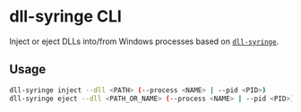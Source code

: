 # dll-syringe CLI

Inject or eject DLLs into/from Windows processes based on [`dll-syringe`](https://github.com/OpenByteDev/dll-syringe).

## Usage

```bash
dll-syringe inject --dll <PATH> (--process <NAME> | --pid <PID>)
dll-syringe eject --dll <PATH_OR_NAME> (--process <NAME> | --pid <PID>)
```
